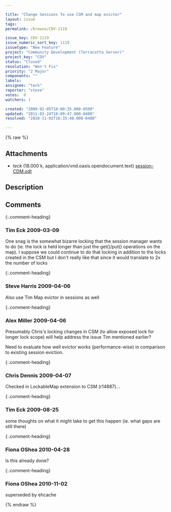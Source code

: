 ```yaml
---

title: "Change Sessions To use CSM and map evictor"
layout: issue
tags: 
permalink: /browse/CDV-1119

issue_key: CDV-1119
issue_numeric_sort_key: 1119
issuetype: "New Feature"
project: "Community Development (Terracotta Server)"
project_key: "CDV"
status: "Closed"
resolution: "Won't Fix"
priority: "2 Major"
components: ""
labels: 
assignee: "teck"
reporter: "steve"
votes:  0
watchers: 1

created: "2009-02-05T18:00:35.000-0500"
updated: "2011-03-24T18:09:47.000-0400"
resolved: "2010-11-02T16:35:40.000-0400"

---
```




{% raw %}


## Attachments
  
* <em>teck</em> (18.000 k, application/vnd.oasis.opendocument.text) [session-CDM.odt](/attachments/CDV/CDV-1119/session-CDM.odt)
  



## Description

<div markdown="1" class="description">



</div>

## Comments


{:.comment-heading}
### **Tim Eck** <span class="date">2009-03-09</span>

<div markdown="1" class="comment">

One snag is the somewhat bizarre locking that the session manager wants to do (ie. the lock is held longer than just the get()/put() operations on the map). I suppose we could continue to do that locking in addition to the locks created in the CSM but I don't really like that since it would translate to 2x the number of locks

</div>


{:.comment-heading}
### **Steve Harris** <span class="date">2009-04-06</span>

<div markdown="1" class="comment">

Also use Tim Map evictor in sessions as well

</div>


{:.comment-heading}
### **Alex Miller** <span class="date">2009-04-06</span>

<div markdown="1" class="comment">

Presumably Chris's locking changes in CSM (to allow exposed lock for longer lock scope) will help address the issue Tim mentioned earlier?

Need to evaluate how well evictor works (performance-wise) in comparison to existing session eviction.  

</div>


{:.comment-heading}
### **Chris Dennis** <span class="date">2009-04-07</span>

<div markdown="1" class="comment">

Checked in LockableMap extension to CSM (r14887)...

</div>


{:.comment-heading}
### **Tim Eck** <span class="date">2009-08-25</span>

<div markdown="1" class="comment">

some thoughts on what it might take to get this happen (ie. what gaps are still there)

</div>


{:.comment-heading}
### **Fiona OShea** <span class="date">2010-04-28</span>

<div markdown="1" class="comment">

Is this already done?

</div>


{:.comment-heading}
### **Fiona OShea** <span class="date">2010-11-02</span>

<div markdown="1" class="comment">

superseded by ehcache

</div>



{% endraw %}
